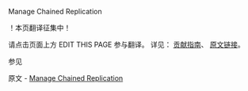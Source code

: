  Manage Chained Replication

 ！本页翻译征集中！

请点击页面上方 EDIT THIS PAGE 参与翻译。
详见：
[贡献指南]( https://github.com/JinMuInfo/MongoDB-Manual-zh/blob/master/CONTRIBUTING.md )、
[原文链接](  https://docs.mongodb.com/manual/tutorial/manage-chained-replication/  )。

 参见

原文 - [Manage Chained Replication]( https://docs.mongodb.com/manual/tutorial/manage-chained-replication/ )

